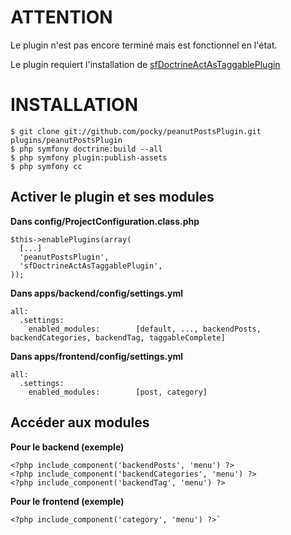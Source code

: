 # ATTENTION #

Le plugin n'est pas encore terminé mais est fonctionnel en l'état.

Le plugin requiert l'installation de [sfDoctrineActAsTaggablePlugin](http://www.symfony-project.org/plugins/sfDoctrineActAsTaggablePlugin)


# INSTALLATION #

    $ git clone git://github.com/pocky/peanutPostsPlugin.git plugins/peanutPostsPlugin
    $ php symfony doctrine:build --all
    $ php symfony plugin:publish-assets
    $ php symfony cc

## Activer le plugin et ses modules ##

__Dans config/ProjectConfiguration.class.php__

    $this->enablePlugins(array(
      [...]
      'peanutPostsPlugin',
      'sfDoctrineActAsTaggablePlugin',
    ));

__Dans apps/backend/config/settings.yml__

    all:
      .settings:
        enabled_modules:        [default, ..., backendPosts, backendCategories, backendTag, taggableComplete]

__Dans apps/frontend/config/settings.yml__

    all:
      .settings:
        enabled_modules:        [post, category]

## Accéder aux modules ##

__Pour le backend (exemple)__

    <?php include_component('backendPosts', 'menu') ?>
    <?php include_component('backendCategories', 'menu') ?>
    <?php include_component('backendTag', 'menu') ?>

__Pour le frontend (exemple)__

    <?php include_component('category', 'menu') ?>`

